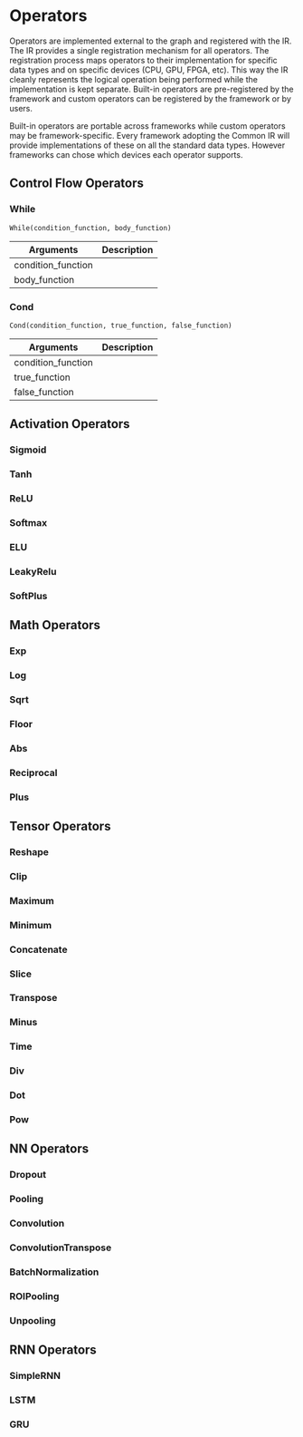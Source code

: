 ﻿Operators
=========

Operators are implemented external to the graph and registered with the
IR. The IR provides a single registration mechanism for all operators. The
registration process maps operators to their implementation for specific
data types and on specific devices (CPU, GPU, FPGA, etc). This way the
IR cleanly represents the logical operation being performed while the
implementation is kept separate. Built-in operators are pre-registered
by the framework and custom operators can be registered by the framework
or by users.

Built-in operators are portable across frameworks while custom
operators may be framework-specific. Every framework adopting
the Common IR will provide implementations of these on all the standard
data types. However frameworks can chose which devices each operator
supports.

## Control Flow Operators

### While

`While(condition_function, body_function)`

Arguments | Description
--------- | -----------
condition_function | 
body_function | 

### Cond

`Cond(condition_function, true_function, false_function)`

Arguments | Description
--------- | -----------
condition_function | 
true_function | 
false_function | 

## Activation Operators

### Sigmoid
### Tanh
### ReLU
### Softmax
### ELU
### LeakyRelu
### SoftPlus
  
## Math Operators

### Exp
### Log
### Sqrt
### Floor
### Abs
### Reciprocal
### Plus

## Tensor Operators

### Reshape
### Clip
### Maximum
### Minimum
### Concatenate
### Slice
### Transpose
### Minus
### Time
### Div
### Dot
### Pow

## NN Operators

### Dropout
### Pooling
### Convolution
### ConvolutionTranspose
### BatchNormalization
### ROIPooling
### Unpooling

## RNN Operators

### SimpleRNN
### LSTM
### GRU

